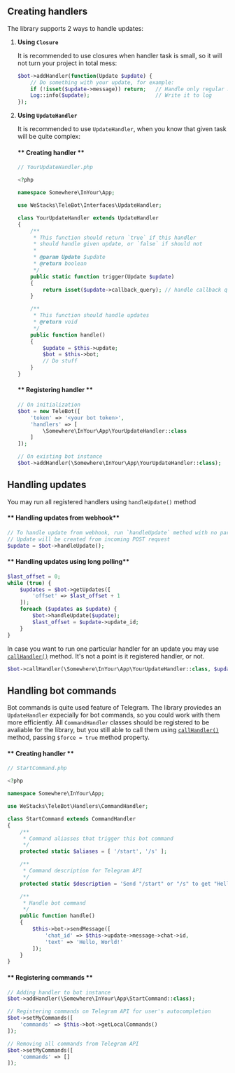 ## Creating handlers

The library supports 2 ways to handle updates:

1. **Using `Closure`**

    It is recommended to use closures when handler task is small, so it will not turn your project in total mess:

    ```php
    $bot->addHandler(function(Update $update) {
        // Do something with your update, for example:
        if (!isset($update->message)) return;   // Handle only regular messages
        Log::info($update);                     // Write it to log
    });
    ```

2. **Using `UpdateHandler`**

    It is recommended to use `UpdateHandler`, when you know that given task will be quite complex:

    <!-- tabs:start -->

    #### ** Creating handler **

    ```php
    // YourUpdateHandler.php

    <?php

    namespace Somewhere\InYour\App;

    use WeStacks\TeleBot\Interfaces\UpdateHandler;

    class YourUpdateHandler extends UpdateHandler
    {
        /**
         * This function should return `true` if this handler
         * should handle given update, or `false` if should not
         * 
         * @param Update $update
         * @return boolean
         */
        public static function trigger(Update $update)
        {
            return isset($update->callback_query); // handle callback queries (example)
        }

        /**
         * This function should handle updates
         * @return void
         */
        public function handle()
        {
            $update = $this->update;
            $bot = $this->bot;
            // Do stuff
        }
    }
    ```

    #### ** Registering handler **

    ```php
    // On initialization
    $bot = new TeleBot([
        'token' => '<your bot token>',
        'handlers' => [
            \Somewhere\InYour\App\YourUpdateHandler::class
        ]
    ]);

    // On existing bot instance
    $bot->addHandler(\Somewhere\InYour\App\YourUpdateHandler::class);
    ```

    <!-- tabs:end -->

## Handling updates

You may run all registered handlers using `handleUpdate()` method

<!-- tabs:start -->

#### ** Handling updates from webhook**

```php
// To handle update from webhook, run `handleUpdate` method with no parameters
// Update will be created from incoming POST request
$update = $bot->handleUpdate();
```

#### ** Handling updates using long polling**

```php
$last_offset = 0;
while (true) {
    $updates = $bot->getUpdates([
        'offset' => $last_offset + 1
    ]);
    foreach ($updates as $update) {
        $bot->handleUpdate($update);
        $last_offset = $update->update_id;
    }
}
```

<!-- tabs:end -->

In case you want to run one particular handler for an update you may use [`callHandler()`](methods.md#telebot-methods) method. It's not a point is it registered handler, or not.

```php
$bot->callHandler(\Somewhere\InYour\App\YourUpdateHandler::class, $update);
```

## Handling bot commands

Bot commands is quite used feature of Telegram. The library proviedes an `UpdateHandler` expecially for bot commands, so you could work with them more efficiently. All `CommandHandler` classes should be registered to be avaliable for the library, but you still able to call them using [`callHandler()`](methods.md#telebot-methods) method, passing `$force = true` method property.

<!-- tabs:start -->

#### ** Creating handler **

```php
// StartCommand.php

<?php

namespace Somewhere\InYour\App;

use WeStacks\TeleBot\Handlers\CommandHandler;

class StartCommand extends CommandHandler
{
    /**
     * Command aliasses that trigger this bot command
     */
    protected static $aliases = [ '/start', '/s' ];

    /**
     * Command description for Telegram API
     */
    protected static $description = 'Send "/start" or "/s" to get "Hello, World!"';

    /**
     * Handle bot command
     */
    public function handle()
    {
        $this->bot->sendMessage([
            'chat_id' => $this->update->message->chat->id,
            'text' => 'Hello, World!'
        ]);
    }
}
```

#### ** Registering commands **

```php
// Adding handler to bot instance
$bot->addHandler(\Somewhere\InYour\App\StartCommand::class);

// Registering commands on Telegram API for user's autocompletion
$bot->setMyCommands([
    'commands' => $this->bot->getLocalCommands()
]);

// Removing all commands from Telegram API
$bot->setMyCommands([
    'commands' => []
]);
```

<!-- tabs:end -->